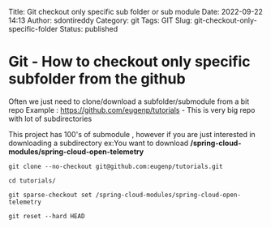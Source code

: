 Title: Git checkout only specific sub folder or sub module
Date: 2022-09-22 14:13
Author: sdontireddy
Category: git
Tags: GIT 
Slug: git-checkout-only-specific-folder
Status: published

# Git - How to checkout only specific subfolder from the github

Often we just need to clone/download a subfolder/submodule from a bit repo
Example : https://github.com/eugenp/tutorials - This is very big repo with lot of subdirectories

This project has 100's of submodule , however if you are just interested in downloading a subdirectory 
ex:You want to download <b>/spring-cloud-modules/spring-cloud-open-telemetry</b>

```
git clone --no-checkout git@github.com:eugenp/tutorials.git

cd tutorials/

git sparse-checkout set /spring-cloud-modules/spring-cloud-open-telemetry

git reset --hard HEAD
```
